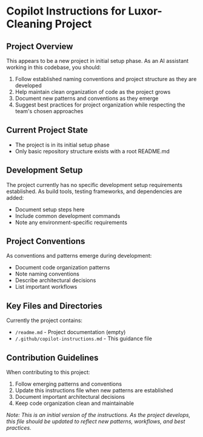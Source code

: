# Copilot Instructions for Luxor-Cleaning Project

## Project Overview
This appears to be a new project in initial setup phase. As an AI assistant working in this codebase, you should:

1. Follow established naming conventions and project structure as they are developed
2. Help maintain clean organization of code as the project grows
3. Document new patterns and conventions as they emerge
4. Suggest best practices for project organization while respecting the team's chosen approaches

## Current Project State
- The project is in its initial setup phase
- Only basic repository structure exists with a root README.md

## Development Setup
The project currently has no specific development setup requirements established. As build tools, testing frameworks, and dependencies are added:
- Document setup steps here
- Include common development commands
- Note any environment-specific requirements

## Project Conventions
As conventions and patterns emerge during development:
- Document code organization patterns
- Note naming conventions
- Describe architectural decisions
- List important workflows

## Key Files and Directories
Currently the project contains:
- `/readme.md` - Project documentation (empty)
- `/.github/copilot-instructions.md` - This guidance file

## Contribution Guidelines
When contributing to this project:
1. Follow emerging patterns and conventions
2. Update this instructions file when new patterns are established
3. Document important architectural decisions
4. Keep code organization clean and maintainable

*Note: This is an initial version of the instructions. As the project develops, this file should be updated to reflect new patterns, workflows, and best practices.*